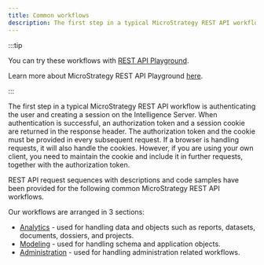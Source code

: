 ```yaml
---
title: Common workflows
description: The first step in a typical MicroStrategy REST API workflow is authenticating the user and creating a session on the Intelligence Server. When authentication is successful, an authorization token and a session cookie are returned in the response header. The authorization token and the cookie must be provided in every subsequent request. If a browser is handling requests, it will also handle the cookies. However, if you are using your own client, you need to maintain the cookie and include it in further requests, together with the authorization token.
---
```


:::tip

You can try these workflows with [REST API Playground](https://www.postman.com/microstrategysdk/workspace/microstrategy-rest-api/collection/16131298-9ba9a108-18ee-438e-8f4f-df058f265f1b?ctx=documentation).

Learn more about MicroStrategy REST API Playground [here](/docs/getting-started/playground.md).

:::

The first step in a typical MicroStrategy REST API workflow is authenticating the user and creating a session on the Intelligence Server. When authentication is successful, an authorization token and a session cookie are returned in the response header. The authorization token and the cookie must be provided in every subsequent request. If a browser is handling requests, it will also handle the cookies. However, if you are using your own client, you need to maintain the cookie and include it in further requests, together with the authorization token.

REST API request sequences with descriptions and code samples have been provided for the following common MicroStrategy REST API workflows.

Our workflows are arranged in 3 sections:

- [Analytics](analytics/analytics.md) - used for handling data and objects such as reports, datasets, documents, dossiers, and projects.
- [Modeling](modeling/modeling.md) - used for handling schema and application objects.
- [Administration](administration/administration.md) - used for handling administration related workflows.
